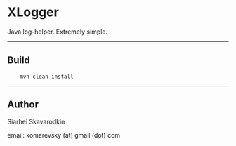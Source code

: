 XLogger
=======

Java log-helper. Extremely simple.
_ _ _

Build
-----

        mvn clean install

_ _ _

Author
------

Siarhei Skavarodkin

email: komarevsky (at) gmail (dot) com
